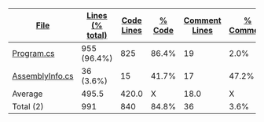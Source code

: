 
|[File](https://github.com/jojo2357/Music-Discord-Rich-Presence/tree/master/Statistics%2Fc%23%2FNameAscending.md%2F)|[Lines (% total)](https://github.com/jojo2357/Music-Discord-Rich-Presence/tree/master/Statistics%2Fc%23%2FLinesDescending.md%2F)|[Code Lines](https://github.com/jojo2357/Music-Discord-Rich-Presence/tree/master/Statistics%2Fc%23%2FCodeDescending.md%2F)|[% Code](https://github.com/jojo2357/Music-Discord-Rich-Presence/tree/master/Statistics%2Fc%23%2FProportionCodeDescending.md%2F)|[Comment Lines](https://github.com/jojo2357/Music-Discord-Rich-Presence/tree/master/Statistics%2Fc%23%2FCommentsAscending.md%2F)|[% Comment](https://github.com/jojo2357/Music-Discord-Rich-Presence/tree/master/Statistics%2Fc%23%2FProportionCommentsDescending.md%2F)|[Blank Lines](https://github.com/jojo2357/Music-Discord-Rich-Presence/tree/master/Statistics%2Fc%23%2FBlanksDescending.md%2F)|[% Blank](https://github.com/jojo2357/Music-Discord-Rich-Presence/tree/master/Statistics%2Fc%23%2FProportionBlanksDescending.md%2F)|
| --- | --- | --- | --- | --- | --- | --- | --- |
|[Program.cs](https://github.com/jojo2357/Music-Discord-Rich-Presence/tree/master/GroovyRP%2FProgram.cs)|955 (96.4%)|825|86.4%|19|2.0%|111|11.6%|
|[AssemblyInfo.cs](https://github.com/jojo2357/Music-Discord-Rich-Presence/tree/master/GroovyRP%2FProperties%2FAssemblyInfo.cs)|36 (3.6%)|15|41.7%|17|47.2%|4|11.1%|
|Average |495.5|420.0|X|18.0|X|57.5|X|
|Total (2)|991|840|84.8%|36| 3.6%|115|11.6%|